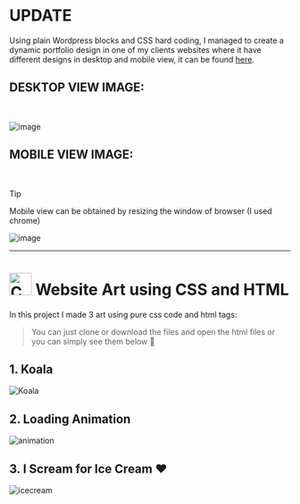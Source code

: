 # UPDATE
Using plain Wordpress blocks and CSS hard coding, I managed to create a dynamic portfolio design in one of my clients websites where it have different designs in desktop and mobile view, it can be found [here](https://ihabfrancisdesigns.com/portfolio/).
<br>

## DESKTOP VIEW IMAGE:
<br>

![image](https://github.com/user-attachments/assets/88b5dd6b-2d9d-4a98-a801-112c5bf99c87)

## MOBILE VIEW IMAGE:
<br>

>[!TIP]
> Mobile view can be obtained by resizing the window of browser (I used chrome)

![image](https://github.com/user-attachments/assets/3dc14421-e106-4c0d-bb91-635393be7644)

----
# <img src="https://static-00.iconduck.com/assets.00/artist-palette-emoji-1024x1023-fvf1h542.png" alt="CSS ART" height=40 width=40/>  Website Art using CSS and HTML
In this project I made 3 art using pure css code and html tags:
> You can just clone or download the files and open the html files or you can simply see them below 🥰

## 1. Koala
![Koala](https://github.com/user-attachments/assets/a94fbaf2-916e-42d0-baa6-b9f149c8f1c5)

## 2. Loading Animation
![animation](https://github.com/user-attachments/assets/77c720c4-0c0f-411f-a01b-a026ab813946)

## 3. I Scream for Ice Cream ❤️
![icecream](https://github.com/user-attachments/assets/fcb907c6-1d9f-4ec9-9d95-3d4d3f9d6c0a)
